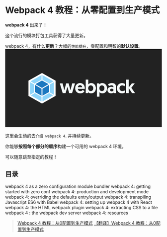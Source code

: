 # Webpack 4 教程：从零配置到生产模式

**webpack 4** 出来了！

这个流行的模块打包工具获得了大量更新。

webpack 4，有什么**更新**？大幅的`性能提升`，零配置和明智的**默认设置**。
![wepack 4](/images/tutorial-webpack-4-featured.png)

这里会生动的去`介绍 webpack 4`. 并持续更新。

你能够**按照每个部分的顺序**构建一个可用的 webpack 4 环境。

可以随意跳至指定的教程！

## 目录

webpack 4 as a zero configuration module bundler
webpack 4: getting started with zero conf
webpack 4: production and development mode
webpack 4: overriding the defaults entry/output
webpack 4: transpiling Javascript ES6 with Babel
webpack 4: setting up webpack 4 with React
webpack 4: the HTML webpack plugin
webpack 4: extracting CSS to a file
webpack 4 : the webpack dev server
webpack 4: resources

>[Webpack 4 教程：从0配置到生产模式](https://www.valentinog.com/blog/webpack-tutorial/)
>[【翻译】Webpack 4 教程：从0配置到生产模式](https://juejin.im/post/5af934806fb9a07ab458bced)